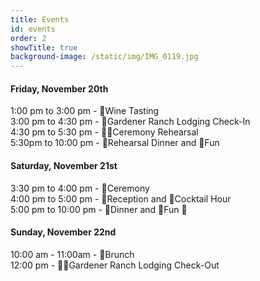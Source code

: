 ```yaml
---
title: Events
id: events
order: 2
showTitle: true
background-image: /static/img/IMG_0119.jpg
---
```

#### **Friday, November 20th**

1:00 pm to 3:00 pm - 🚂Wine Tasting   
3:00 pm to 4:30 pm - 🏡Gardener Ranch Lodging Check-In  
4:30 pm to 5:30 pm - 🧑‍🎓Ceremony Rehearsal  
5:30pm to 10:00 pm - 🌮Rehearsal Dinner and 💃Fun

#### **Saturday, November 21st**

3:30 pm to 4:00 pm - 💍Ceremony  
4:00 pm to 5:00 pm - 🎊Reception and 🍾Cocktail Hour  
5:00 pm to 10:00 pm - 🍕Dinner and 🕺Fun 🌭

#### **Sunday, November 22nd**

10:00 am - 11:00am - 🥂Brunch  
12:00 pm - 💁‍♀️Gardener Ranch Lodging Check-Out

